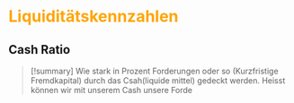 # <font color="orange"> Liquiditätskennzahlen </font>
## Cash Ratio
>[!summary]
>Wie stark in Prozent Forderungen oder so  (Kurzfristige Fremdkapital) durch das Csah(liquide mittel) gedeckt werden.
>Heisst können wir mit unserem Cash unsere Forde 